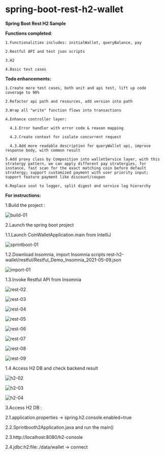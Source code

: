 # spring-boot-rest-h2-wallet

**Spring Boot Rest H2 Sample**

**Functions completed**:

    1.Functionalities includes: initialWallet, queryBalance, pay

    2.Restful API and test json scripts

    3.H2

    4.Basic test cases


**Todo enhancements:**

    1.Create more test cases, both unit and api test, lift up code coverage to 90%

    2.Refactor api path and resources, add version into path

    3.Wrap all "write" function flows into transactions

    4.Enhance controller layer:

      4.1.Error handler with error code & reason mapping

      4.2.Create context for isolate concurrent request

      4.3.Add more readable description for queryWallet api, improve response body, with common result 

    5.Add proxy class by Composition into walletService layer, with this stratergy pattern, we can apply different pay stratergies, for instance, fast scan for the exact matching coin before default stratergy; support customized payment with user priority input; support feature payment like discount/coupon

    6.Replace sout to logger, split digest and service log hierarchy




**For instructions:**

1.Build the project :

  ![build-01](https://user-images.githubusercontent.com/6138747/117593979-b882d400-b16f-11eb-9dd4-4c3d56587787.PNG)
  
2.Launch the spring boot project

  1.1.Launch CoinWalletApplication.main from IntelliJ

  ![sprintboot-01](https://user-images.githubusercontent.com/6138747/117593977-b751a700-b16f-11eb-99c2-89c64678a726.PNG)
  
  1.2.Download Insomnia, import Insomnia scripts rest-h2-wallet/restful/Restful_Demo_Insomnia_2021-05-09.json
  
  ![import-01](https://user-images.githubusercontent.com/6138747/117594164-11eb0300-b170-11eb-92c1-6c9ba5e2be21.PNG)

  1.3.Invoke Restful API from Insomnia
  
  ![rest-02](https://user-images.githubusercontent.com/6138747/117593881-7c4f7380-b16f-11eb-91bf-1fab829bc5bb.PNG)
  
  ![rest-03](https://user-images.githubusercontent.com/6138747/117593884-7ce80a00-b16f-11eb-8311-92520e5e4d31.PNG)
  
  ![rest-04](https://user-images.githubusercontent.com/6138747/117593885-7d80a080-b16f-11eb-937a-5964b503e43d.PNG)
  
  ![rest-05](https://user-images.githubusercontent.com/6138747/117593888-7d80a080-b16f-11eb-9caa-a5ae108fb2bc.PNG)
  
  ![rest-06](https://user-images.githubusercontent.com/6138747/117593889-7e193700-b16f-11eb-817d-c0a0b732542c.PNG)
  
  ![rest-07](https://user-images.githubusercontent.com/6138747/117593891-7eb1cd80-b16f-11eb-8461-df1f27be15df.PNG)
  
  ![rest-08](https://user-images.githubusercontent.com/6138747/117593892-7eb1cd80-b16f-11eb-9d6c-9114f72bd9b5.PNG)
  
  ![rest-09](https://user-images.githubusercontent.com/6138747/117593893-7f4a6400-b16f-11eb-9eb2-d8343eccf2ac.PNG)
  
  1.4 Access H2 DB and check backend result
  
  ![h2-02](https://user-images.githubusercontent.com/6138747/117593910-8e311680-b16f-11eb-9d96-87256297f7ed.PNG)
  
  ![h2-03](https://user-images.githubusercontent.com/6138747/117593912-8ec9ad00-b16f-11eb-8d39-03af82cd058b.PNG)
  
  ![h2-04](https://user-images.githubusercontent.com/6138747/117593913-8f624380-b16f-11eb-8481-74437fe0199c.PNG)
  
3.Access H2 DB : 

  2.1.application.properties -> spring.h2.console.enabled=true

  2.2.Sprintbooth2Application.java and run the main()

  2.3.http://localhost:8080/h2-console

  2.4.jdbc:h2:file:./data/wallet -> connect



